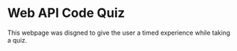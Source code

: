 # Web API Code Quiz

This webpage was disgned to give the user a timed experience while taking a quiz. 